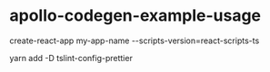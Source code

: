 # apollo-codegen-example-usage

create-react-app my-app-name --scripts-version=react-scripts-ts

yarn add -D tslint-config-prettier
